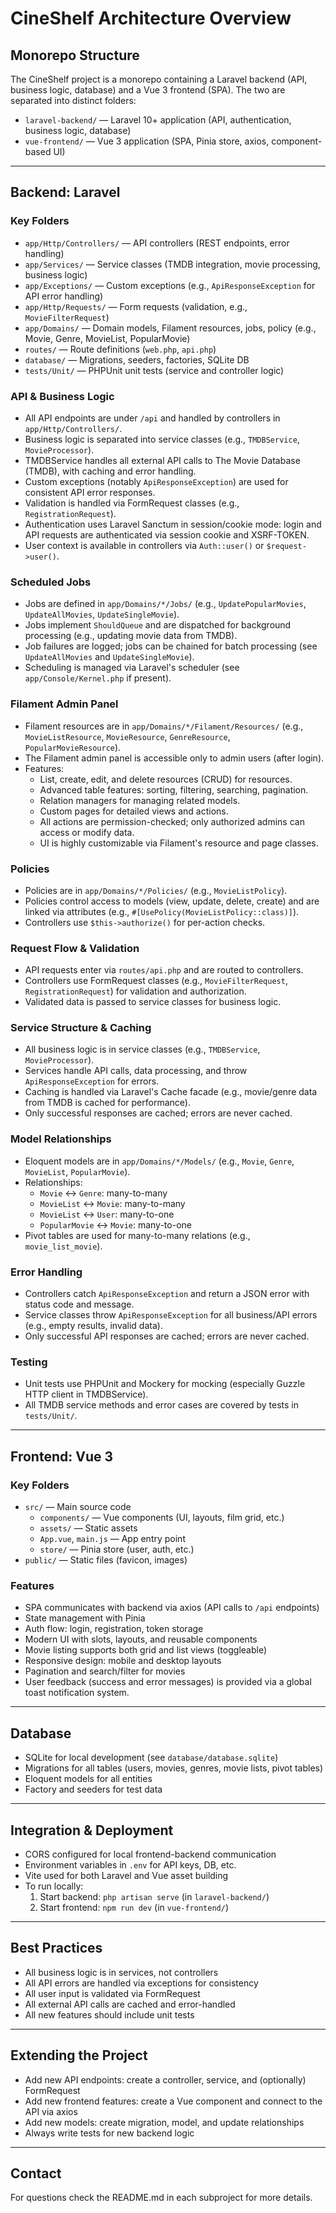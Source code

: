 # CineShelf Architecture Overview

## Monorepo Structure

The CineShelf project is a monorepo containing a Laravel backend (API, business logic, database) and a Vue 3 frontend (SPA). The two are separated into distinct folders:

- `laravel-backend/` — Laravel 10+ application (API, authentication, business logic, database)
- `vue-frontend/` — Vue 3 application (SPA, Pinia store, axios, component-based UI)

---

## Backend: Laravel

### Key Folders
- `app/Http/Controllers/` — API controllers (REST endpoints, error handling)
- `app/Services/` — Service classes (TMDB integration, movie processing, business logic)
- `app/Exceptions/` — Custom exceptions (e.g., `ApiResponseException` for API error handling)
- `app/Http/Requests/` — Form requests (validation, e.g., `MovieFilterRequest`)
- `app/Domains/` — Domain models, Filament resources, jobs, policy (e.g., Movie, Genre, MovieList, PopularMovie)
- `routes/` — Route definitions (`web.php`, `api.php`)
- `database/` — Migrations, seeders, factories, SQLite DB
- `tests/Unit/` — PHPUnit unit tests (service and controller logic)

### API & Business Logic
- All API endpoints are under `/api` and handled by controllers in `app/Http/Controllers/`.
- Business logic is separated into service classes (e.g., `TMDBService`, `MovieProcessor`).
- TMDBService handles all external API calls to The Movie Database (TMDB), with caching and error handling.
- Custom exceptions (notably `ApiResponseException`) are used for consistent API error responses.
- Validation is handled via FormRequest classes (e.g., `RegistrationRequest`).
- Authentication uses Laravel Sanctum in session/cookie mode: login and API requests are authenticated via session cookie and XSRF-TOKEN.
- User context is available in controllers via `Auth::user()` or `$request->user()`.

### Scheduled Jobs
- Jobs are defined in `app/Domains/*/Jobs/` (e.g., `UpdatePopularMovies`, `UpdateAllMovies`, `UpdateSingleMovie`).
- Jobs implement `ShouldQueue` and are dispatched for background processing (e.g., updating movie data from TMDB).
- Job failures are logged; jobs can be chained for batch processing (see `UpdateAllMovies` and `UpdateSingleMovie`).
- Scheduling is managed via Laravel's scheduler (see `app/Console/Kernel.php` if present).

### Filament Admin Panel
- Filament resources are in `app/Domains/*/Filament/Resources/` (e.g., `MovieListResource`, `MovieResource`, `GenreResource`, `PopularMovieResource`).
- The Filament admin panel is accessible only to admin users (after login).
- Features:
  - List, create, edit, and delete resources (CRUD) for resources.
  - Advanced table features: sorting, filtering, searching, pagination.
  - Relation managers for managing related models.
  - Custom pages for detailed views and actions.
  - All actions are permission-checked; only authorized admins can access or modify data.
  - UI is highly customizable via Filament's resource and page classes.

### Policies
- Policies are in `app/Domains/*/Policies/` (e.g., `MovieListPolicy`).
- Policies control access to models (view, update, delete, create) and are linked via attributes (e.g., `#[UsePolicy(MovieListPolicy::class)]`).
- Controllers use `$this->authorize()` for per-action checks.

### Request Flow & Validation
- API requests enter via `routes/api.php` and are routed to controllers.
- Controllers use FormRequest classes (e.g., `MovieFilterRequest`, `RegistrationRequest`) for validation and authorization.
- Validated data is passed to service classes for business logic.

### Service Structure & Caching
- All business logic is in service classes (e.g., `TMDBService`, `MovieProcessor`).
- Services handle API calls, data processing, and throw `ApiResponseException` for errors.
- Caching is handled via Laravel's Cache facade (e.g., movie/genre data from TMDB is cached for performance).
- Only successful responses are cached; errors are never cached.

### Model Relationships
- Eloquent models are in `app/Domains/*/Models/` (e.g., `Movie`, `Genre`, `MovieList`, `PopularMovie`).
- Relationships:
  - `Movie` <-> `Genre`: many-to-many
  - `MovieList` <-> `Movie`: many-to-many
  - `MovieList` <-> `User`: many-to-one
  - `PopularMovie` <-> `Movie`: many-to-one
- Pivot tables are used for many-to-many relations (e.g., `movie_list_movie`).

### Error Handling
- Controllers catch `ApiResponseException` and return a JSON error with status code and message.
- Service classes throw `ApiResponseException` for all business/API errors (e.g., empty results, invalid data).
- Only successful API responses are cached; errors are never cached.

### Testing
- Unit tests use PHPUnit and Mockery for mocking (especially Guzzle HTTP client in TMDBService).
- All TMDB service methods and error cases are covered by tests in `tests/Unit/`.

---

## Frontend: Vue 3

### Key Folders
- `src/` — Main source code
  - `components/` — Vue components (UI, layouts, film grid, etc.)
  - `assets/` — Static assets
  - `App.vue`, `main.js` — App entry point
  - `store/` — Pinia store (user, auth, etc.)
- `public/` — Static files (favicon, images)

### Features
- SPA communicates with backend via axios (API calls to `/api` endpoints)
- State management with Pinia
- Auth flow: login, registration, token storage
- Modern UI with slots, layouts, and reusable components
- Movie listing supports both grid and list views (toggleable)
- Responsive design: mobile and desktop layouts
- Pagination and search/filter for movies
- User feedback (success and error messages) is provided via a global toast notification system.

---

## Database
- SQLite for local development (see `database/database.sqlite`)
- Migrations for all tables (users, movies, genres, movie lists, pivot tables)
- Eloquent models for all entities
- Factory and seeders for test data

---

## Integration & Deployment
- CORS configured for local frontend-backend communication
- Environment variables in `.env` for API keys, DB, etc.
- Vite used for both Laravel and Vue asset building
- To run locally:
  1. Start backend: `php artisan serve` (in `laravel-backend/`)
  2. Start frontend: `npm run dev` (in `vue-frontend/`)

---

## Best Practices
- All business logic is in services, not controllers
- All API errors are handled via exceptions for consistency
- All user input is validated via FormRequest
- All external API calls are cached and error-handled
- All new features should include unit tests

---

## Extending the Project
- Add new API endpoints: create a controller, service, and (optionally) FormRequest
- Add new frontend features: create a Vue component and connect to the API via axios
- Add new models: create migration, model, and update relationships
- Always write tests for new backend logic

---

## Contact
For questions check the README.md in each subproject for more details.
